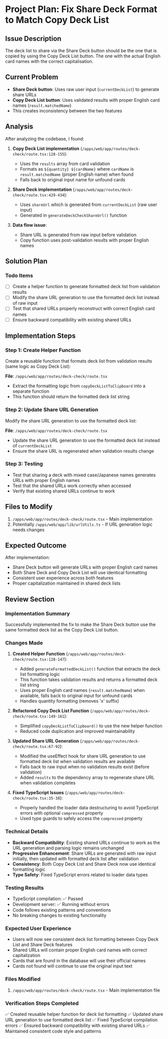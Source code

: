 # Project Plan: Fix Share Deck Format to Match Copy Deck List

## Issue Description
The deck list to share via the Share Deck button should be the one that is copied by using the Copy Deck List button. The one with the actual English card names with the correct capitalisation.

## Current Problem
- **Share Deck button**: Uses raw user input (`currentDeckList`) to generate share URLs
- **Copy Deck List button**: Uses validated results with proper English card names (`result.matchedName`)
- This creates inconsistency between the two features

## Analysis
After analyzing the codebase, I found:

1. **Copy Deck List implementation** (`/apps/web/app/routes/deck-check/route.tsx:128-155`):
   - Uses the `results` array from card validation
   - Formats as `${quantity} ${cardName}` where `cardName` is `result.matchedName` (proper English name) when found
   - Falls back to original input name for unfound cards

2. **Share Deck implementation** (`/apps/web/app/routes/deck-check/route.tsx:429-434`):
   - Uses `shareUrl` which is generated from `currentDeckList` (raw user input)
   - Generated in `generateDeckCheckShareUrl()` function

3. **Data flow issue**:
   - Share URL is generated from raw input before validation
   - Copy function uses post-validation results with proper English names

## Solution Plan

### Todo Items

- [ ] Create a helper function to generate formatted deck list from validation results
- [ ] Modify the share URL generation to use the formatted deck list instead of raw input
- [ ] Test that shared URLs properly reconstruct with correct English card names
- [ ] Ensure backward compatibility with existing shared URLs

## Implementation Steps

### Step 1: Create Helper Function
Create a reusable function that formats deck list from validation results (same logic as Copy Deck List):

**File**: `/apps/web/app/routes/deck-check/route.tsx`
- Extract the formatting logic from `copyDeckListToClipboard` into a separate function
- This function should return the formatted deck list string

### Step 2: Update Share URL Generation
Modify the share URL generation to use the formatted deck list:

**File**: `/apps/web/app/routes/deck-check/route.tsx`
- Update the share URL generation to use the formatted deck list instead of `currentDeckList`
- Ensure the share URL is regenerated when validation results change

### Step 3: Testing
- Test that sharing a deck with mixed case/Japanese names generates URLs with proper English names
- Test that the shared URLs work correctly when accessed
- Verify that existing shared URLs continue to work

## Files to Modify

1. `/apps/web/app/routes/deck-check/route.tsx` - Main implementation
2. Potentially `/apps/web/app/lib/urlUtils.ts` - If URL generation logic needs changes

## Expected Outcome
After implementation:
- Share Deck button will generate URLs with proper English card names
- Both Share Deck and Copy Deck List will use identical formatting
- Consistent user experience across both features
- Proper capitalization maintained in shared deck lists

## Review Section

### Implementation Summary
Successfully implemented the fix to make the Share Deck button use the same formatted deck list as the Copy Deck List button.

### Changes Made

1. **Created Helper Function** (`/apps/web/app/routes/deck-check/route.tsx:128-147`):
   - Added `generateFormattedDeckList()` function that extracts the deck list formatting logic
   - This function takes validation results and returns a formatted deck list string
   - Uses proper English card names (`result.matchedName`) when available, falls back to original input for unfound cards
   - Handles quantity formatting (removes 'x' suffix)

2. **Refactored Copy Deck List Function** (`/apps/web/app/routes/deck-check/route.tsx:149-161`):
   - Simplified `copyDeckListToClipboard()` to use the new helper function
   - Reduced code duplication and improved maintainability

3. **Updated Share URL Generation** (`/apps/web/app/routes/deck-check/route.tsx:67-92`):
   - Modified the useEffect hook for share URL generation to use formatted deck list when validation results are available
   - Falls back to raw input when no validation results exist (before validation)
   - Added `results` to the dependency array to regenerate share URL when validation completes

4. **Fixed TypeScript Issues** (`/apps/web/app/routes/deck-check/route.tsx:35-38`):
   - Properly handled the loader data destructuring to avoid TypeScript errors with optional `compressed` property
   - Used type guards to safely access the `compressed` property

### Technical Details

- **Backward Compatibility**: Existing shared URLs continue to work as the URL generation and parsing logic remains unchanged
- **Progressive Enhancement**: Share URLs are generated with raw input initially, then updated with formatted deck list after validation
- **Consistency**: Both Copy Deck List and Share Deck now use identical formatting logic
- **Type Safety**: Fixed TypeScript errors related to loader data types

### Testing Results

- TypeScript compilation: ✅ Passed
- Development server: ✅ Running without errors
- Code follows existing patterns and conventions
- No breaking changes to existing functionality

### Expected User Experience

- Users will now see consistent deck list formatting between Copy Deck List and Share Deck features
- Shared URLs will contain proper English card names with correct capitalization
- Cards that are found in the database will use their official names
- Cards not found will continue to use the original input text

### Files Modified

1. `/apps/web/app/routes/deck-check/route.tsx` - Main implementation file

### Verification Steps Completed

✅ Created reusable helper function for deck list formatting
✅ Updated share URL generation to use formatted deck list
✅ Fixed TypeScript compilation errors
✅ Ensured backward compatibility with existing shared URLs
✅ Maintained consistent code style and patterns